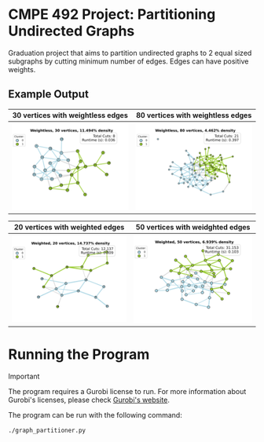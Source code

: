 # CMPE 492 Project: Partitioning Undirected Graphs

Graduation project that aims to partition undirected graphs to 2 equal sized subgraphs by cutting minimum number of edges. Edges can have positive weights.

## Example Output

30 vertices with weightless edges | 80 vertices with weightless edges
:-------------------------:|:-------------------------:
![example partition 1](https://github.com/araldortogul/CMPE492_Partitioning_Undirected_Graphs/blob/main/docs/final%20report/latex/figures/erdos-1.svg)  |  ![example partition 2](https://github.com/araldortogul/CMPE492_Partitioning_Undirected_Graphs/blob/main/docs/final%20report/latex/figures/erdos-2.svg)

20 vertices with weighted edges | 50 vertices with weidghted edges
:-------------------------:|:-------------------------:
![example partition 3](https://github.com/araldortogul/CMPE492_Partitioning_Undirected_Graphs/blob/main/docs/final%20report/latex/figures/erdos-3.svg)  |  ![example partition 4](https://github.com/araldortogul/CMPE492_Partitioning_Undirected_Graphs/blob/main/docs/final%20report/latex/figures/erdos-4.svg)

# Running the Program

> [!IMPORTANT] 
> The program requires a Gurobi license to run. For more information about Gurobi's licenses, please check [Gurobi's website](https://www.gurobi.com/downloads/).

The program can be run with the following command:

```console
./graph_partitioner.py
```
